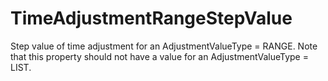 TimeAdjustmentRangeStepValue
============================

Step value of time adjustment for an AdjustmentValueType = RANGE. Note that this property should not have a value for an AdjustmentValueType = LIST.
